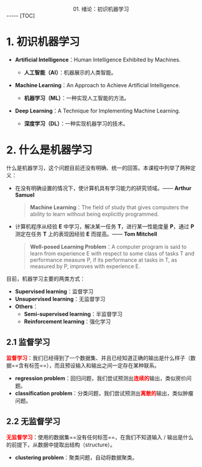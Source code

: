 <center>01. 绪论：初识机器学习</center>
-----
[TOC]

# 1. 初识机器学习

- **Artificial Intelligence**：Human Intelligence Exhibited by Machines. 

  - **人工智能（AI）**：机器展示的人类智能。

- **Machine Learning**：An Approach to Achieve Artificial Intelligence. 
  - **机器学习（ML）**：一种实现人工智能的方法。

- **Deep Learning**：A Technique for Implementing Machine Learning.

  - **深度学习（DL）**：一种实现机器学习的技术。

# 2. 什么是机器学习

什么是机器学习，这个问题目前还没有明确、统一的回答。本课程中列举了两种定义：

- 在没有明确设置的情况下，使计算机具有学习能力的研究领域。—— **Arthur Samuel**

  > **Machine Learning**：The field of study that gives computers the ability to learn without being explicitly programmed. 

- 计算机程序从经验 **E** 中学习，解决某一任务 **T**，进行某一性能度量 **P**，通过 **P** 测定在任务 **T** 上的表现因经验 **E** 而提高。—— **Tom Mitchell**

  > **Well-posed Learning Problem**：A computer program is said to learn from experience E with respect to some class of tasks T and performance measure P, if its performance at tasks in T, as measured by P, improves with experience E.

目前，机器学习主要的两类方式：

- **Supervised learning**：监督学习
- **Unsupervised learning**：无监督学习
- **Others**：
  - **Semi-supervised learning**：半监督学习
  - **Reinforcement learning**：强化学习

## 2.1 监督学习

​	<font color=red>**监督学习**</font>：我们已经得到了一个数据集、并且已经知道正确的输出是什么样子（数据==含有标签==），而且预设输入和输出之间一定存在某种联系。

- **regression problem**：回归问题，我们尝试预测出<font color=red>**连续的**</font>输出，类似房价问题。
- **classification problem**：分类问题，我们尝试预测出<font color=red>**离散的**</font>输出，类似肿瘤问题。

## 2.2 无监督学习

​	<font color=red>**无监督学习**</font>：使用的数据集==没有任何标签==，在我们不知道输入 / 输出是什么的前提下，从数据中提取出结构（structure）。

-  **clustering problem**：聚类问题，自动将数据聚类。

